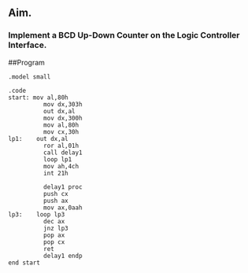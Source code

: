 ## Aim.
### Implement a BCD Up-Down Counter on the Logic Controller Interface.

##Program

	.model small

	.code
	start: mov al,80h
			  mov dx,303h
			  out dx,al
			  mov dx,300h
			  mov al,80h
			  mov cx,30h
	lp1:    out dx,al
			  ror al,01h
			  call delay1
			  loop lp1
			  mov ah,4ch
			  int 21h

			  delay1 proc
			  push cx
			  push ax
			  mov ax,0aah
	lp3:    loop lp3
			  dec ax
			  jnz lp3
			  pop ax
			  pop cx
			  ret
			  delay1 endp
	end start

